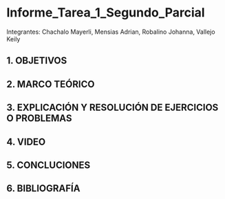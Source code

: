 # Informe_Tarea_1_Segundo_Parcial

Integrantes: Chachalo Mayerli, Mensias Adrian, Robalino Johanna, Vallejo Keily 

## 1. OBJETIVOS 

## 2. MARCO TEÓRICO 

## 3. EXPLICACIÓN Y RESOLUCIÓN DE EJERCICIOS O PROBLEMAS

## 4. VIDEO 

## 5. CONCLUCIONES 

## 6. BIBLIOGRAFÍA
